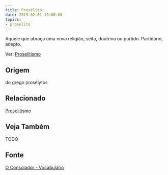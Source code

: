 ```yaml
---
title: Prosélito
date: 2019-02-01 19:00:00
topics:
- proselito
---
```


Aquele que abraça uma nova religião, seita, doutrina ou partido. Partidário,
adepto. 

Ver: [Proselitismo](../proselitismo)

## Origem
do grego prosélytos

## Relacionado
[Proselitismo](../proselitismo)

## Veja Também
TODO

## Fonte
[O Consolador - Vocabulário](http://www.oconsolador.com.br/linkfixo/vocabulario/principal.html)
